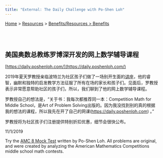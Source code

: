 ```yaml
---
title: "External: The Daily Challenge with Po-Shen Loh"
---
```


[Home](https://pdxchinese.org/) > [Resources](https://pdxchinese.org/resources/) > [Benefits/Resources > Benefits](https://pdxchinese.org/resources/benefits/resources/)

<br>
<br>

## 美国奥数总教练罗博深开发的网上数学辅导课程

[https://daily.poshenloh.com/](https://daily.poshenloh.com/)

2019年夏天罗教授亲临波特兰为社区孩子们做了一场别开生面的[讲座](http://pdxchinese.org/prof_loh_lecture_on_math/)，他的睿智，幽默和独特的启发教学方法征服了所有在场的家长和孩子们。见面后，罗教授表示非常愿意帮助社区的孩子们，所以，我们聊到了他的网上数学辅导课程。

罗教授自己的想法是，“关于书：我每次都推荐同一本：Competition Math for Middle School，是Art of Problem Solving出版的。因为我没找到别的真的根据我的想法的课程，所以我先在开了自己的网课(https://daily.poshenloh.com) 。”

罗教授将为社区孩子们注册提供特别折扣优惠，细节会很快公布。

11/1/2019

Try the [AMC 8 Mock Test](https://daily.poshenloh.com/courses/amc8mock) written by Po-Shen Loh. All problems are original, and were created by analyzing the American Mathematics Competitions middle school math contests.

